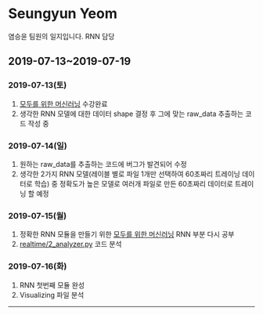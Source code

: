 Seungyun Yeom
=============
염승윤 팀원의 일지입니다.
RNN 담당

## 2019-07-13~2019-07-19
### 2019-07-13(토)

1. [모두를 위한 머신러닝](https://www.youtube.com/playlist?list=PLlMkM4tgfjnLSOjrEJN31gZATbcj_MpUm) 수강완료
2. 생각한 RNN 모델에 대한 데이터 shape 결정 후 그에 맞는 raw_data 추출하는 코드 작성 중

### 2019-07-14(일)
1. 원하는 raw_data를 추출하는 코드에 버그가 발견되어 수정
2. 생각한 2가지 RNN 모델(레이블 별로 파일 1개만 선택하여 60초짜리 트레이닝 데이터로 학습) 중 정확도가 높은 모델로 여러개 파일로 만든 60초짜리 데이터로 트레이닝 할 예정 

### 2019-07-15(월)
1. 정확한 RNN 모듈을 만들기 위한 [모두를 위한 머신러닝](https://www.youtube.com/playlist?list=PLlMkM4tgfjnLSOjrEJN31gZATbcj_MpUm) RNN 부분 다시 공부
2. [realtime/2_analyzer.py](https://github.com/seonghapark/counterUAV/blob/sum2019/realtime/2_analyzer.py) 코드 분석

### 2019-07-16(화)
1. RNN 첫번째 모듈 완성
2. Visualizing 파일 분석

* * *
